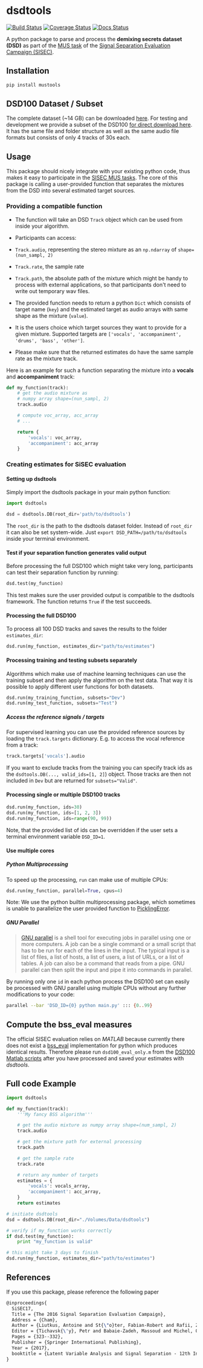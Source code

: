 # dsdtools

[![Build Status](https://travis-ci.org/faroit/dsdtools.svg?branch=master)](https://travis-ci.org/faroit/dsdtools)
[![Coverage Status](https://coveralls.io/repos/github/faroit/dsdtools/badge.svg?branch=master)](https://coveralls.io/github/faroit/dsdtools?branch=master)
[![Docs Status](https://readthedocs.org/projects/dsdtools/badge/?version=latest)](https://dsdtools.readthedocs.org/en/latest/)


A python package to parse and process the __demixing secrets dataset (DSD)__ as part of the [MUS task](https://sisec.inria.fr/home/2016-professionally-produced-music-recordings/) of the [Signal Separation Evaluation Campaign (SISEC)](https://sisec.inria.fr/).

## Installation

```bash
pip install mustools
```

## DSD100 Dataset / Subset

The complete dataset (~14 GB) can be downloaded [here](http://liutkus.net/DSD100.zip). For testing and development we provide a subset of the DSD100 [for direct download here](https://www.loria.fr/~aliutkus/DSD100subset.zip). It has the same file and folder structure as well as the same audio file formats but consists of only 4 tracks of 30s each.

## Usage

This package should nicely integrate with your existing python code, thus makes it easy to participate in the [SISEC MUS tasks](https://sisec.inria.fr/home/2016-professionally-produced-music-recordings). The core of this package is calling a user-provided function that separates the mixtures from the DSD into several estimated target sources.

### Providing a compatible function

- The function will take an DSD ```Track``` object which can be used from inside your algorithm.
- Participants can access:

 - ```Track.audio```, representing the stereo mixture as an ```np.ndarray``` of ```shape=(nun_sampl, 2)```
 - ```Track.rate```, the sample rate
 - ```Track.path```, the absolute path of the mixture which might be handy to process with external applications, so that participants don't need to write out temporary wav files.

- The provided function needs to return a python ```Dict``` which consists of target name (```key```) and the estimated target as audio arrays with same shape as the mixture (```value```).
- It is the users choice which target sources they want to provide for a given mixture. Supported targets are ```['vocals', 'accompaniment', 'drums', 'bass', 'other']```.
- Please make sure that the returned estimates do have the same sample rate as the mixture track.

Here is an example for such a function separating the mixture into a __vocals__ and __accompaniment__ track:

```python
def my_function(track):
    # get the audio mixture as
    # numpy array shape=(nun_sampl, 2)
    track.audio

    # compute voc_array, acc_array
    # ...

    return {
        'vocals': voc_array,
        'accompaniment': acc_array
    }
```

### Creating estimates for SiSEC evaluation

#### Setting up dsdtools

Simply import the dsdtools package in your main python function:

```python
import dsdtools

dsd = dsdtools.DB(root_dir='path/to/dsdtools')
```

The ```root_dir``` is the path to the dsdtools dataset folder. Instead of ```root_dir``` it can also be set system-wide. Just ```export DSD_PATH=/path/to/dsdtools``` inside your terminal environment.

#### Test if your separation function generates valid output

Before processing the full DSD100 which might take very long, participants can test their separation function by running:
```python
dsd.test(my_function)
```
This test makes sure the user provided output is compatible to the dsdtools framework. The function returns `True` if the test succeeds.

#### Processing the full DSD100

To process all 100 DSD tracks and saves the results to the folder ```estimates_dir```:

```python
dsd.run(my_function, estimates_dir="path/to/estimates")
```

#### Processing training and testing subsets separately

Algorithms which make use of machine learning techniques can use the training subset and then apply the algorithm on the test data. That way it is possible to apply different user functions for both datasets.

```python
dsd.run(my_training_function, subsets="Dev")
dsd.run(my_test_function, subsets="Test")
```

##### Access the reference signals / targets

For supervised learning you can use the provided reference sources by loading the `track.targets` dictionary.
E.g. to access the vocal reference from a track:

```python
track.targets['vocals'].audio
```

If you want to exclude tracks from the training you can specify track ids as  the `dsdtools.DB(..., valid_ids=[1, 2]`) object. Those tracks are then not included in `Dev` but are returned for `subsets="Valid"`.


#### Processing single or multiple DSD100 tracks

```python
dsd.run(my_function, ids=30)
dsd.run(my_function, ids=[1, 2, 3])
dsd.run(my_function, ids=range(90, 99))
```

Note, that the provided list of ids can be overridden if the user sets a terminal environment variable ```DSD_ID=1```.

#### Use multiple cores

##### Python Multiprocessing

To speed up the processing, `run` can make use of multiple CPUs:

```python
dsd.run(my_function, parallel=True, cpus=4)
```

Note: We use the python builtin multiprocessing package, which sometimes is unable to parallelize the user provided function to [PicklingError](http://stackoverflow.com/a/8805244).

##### GNU Parallel

> [GNU parallel](http://www.gnu.org/software/parallel) is a shell tool for executing jobs in parallel using one or more computers. A job can be a single command or a small script that has to be run for each of the lines in the input. The typical input is a list of files, a list of hosts, a list of users, a list of URLs, or a list of tables. A job can also be a command that reads from a pipe. GNU parallel can then split the input and pipe it into commands in parallel.

By running only one ```id``` in each python process the DSD100 set can easily be processed with GNU parallel using multiple CPUs without any further modifications to your code:

```bash
parallel --bar 'DSD_ID={0} python main.py' ::: {0..99}  
```

## Compute the bss_eval measures

The official SISEC evaluation relies on _MATLAB_ because currently there does not exist a [bss_eval](http://bass-db.gforge.inria.fr/bss_eval/) implementation for python which produces identical results.
Therefore please run ```dsd100_eval_only.m``` from the [DSD100 Matlab scripts](https://github.com/faroit/dsd100mat) after you have processed and saved your estimates with _dsdtools_.

## Full code Example

```python
import dsdtools

def my_function(track):
    '''My fancy BSS algorithm'''

    # get the audio mixture as numpy array shape=(num_sampl, 2)
    track.audio

    # get the mixture path for external processing
    track.path

    # get the sample rate
    track.rate

    # return any number of targets
    estimates = {
        'vocals': vocals_array,
        'accompaniment': acc_array,
    }
    return estimates

# initiate dsdtools
dsd = dsdtools.DB(root_dir="./Volumes/Data/dsdtools")

# verify if my_function works correctly
if dsd.test(my_function):
    print "my_function is valid"

# this might take 3 days to finish
dsd.run(my_function, estimates_dir="path/to/estimates")

```

## References

If you use this package, please reference the following paper

```tex
@inproceedings{
  SiSEC17,
  Title = {The 2016 Signal Separation Evaluation Campaign},
  Address = {Cham},
  Author = {Liutkus, Antoine and St{\"o}ter, Fabian-Robert and Rafii, Zafar and Kitamura, Daichi and Rivet, Bertrand and Ito, Nobutaka and Ono, Nobutaka and Fontecave, Julie},
  Editor = {Tichavsk{\'y}, Petr and Babaie-Zadeh, Massoud and Michel, Olivier J.J. and Thirion-Moreau, Nad{\`e}ge},
  Pages = {323--332},
  Publisher = {Springer International Publishing},
  Year = {2017},
  booktitle = {Latent Variable Analysis and Signal Separation - 12th International Conference, {LVA/ICA} 2015, Liberec, Czech Republic, August 25-28, 2015, Proceedings},
}
```

